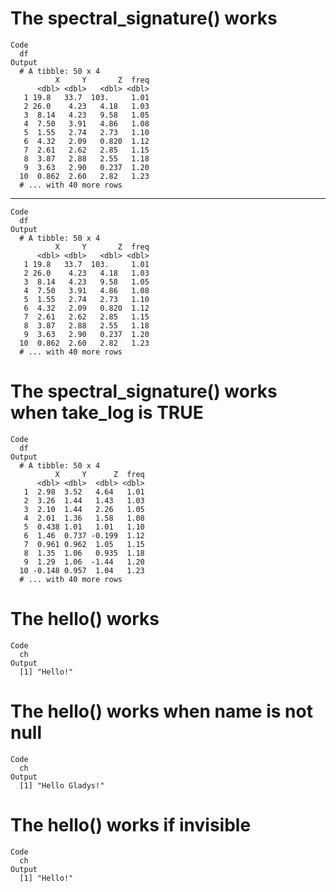 # The spectral_signature() works

    Code
      df
    Output
      # A tibble: 50 x 4
              X     Y       Z  freq
          <dbl> <dbl>   <dbl> <dbl>
       1 19.8   33.7  103.     1.01
       2 26.0    4.23   4.18   1.03
       3  8.14   4.23   9.58   1.05
       4  7.50   3.91   4.86   1.08
       5  1.55   2.74   2.73   1.10
       6  4.32   2.09   0.820  1.12
       7  2.61   2.62   2.85   1.15
       8  3.87   2.88   2.55   1.18
       9  3.63   2.90   0.237  1.20
      10  0.862  2.60   2.82   1.23
      # ... with 40 more rows

---

    Code
      df
    Output
      # A tibble: 50 x 4
              X     Y       Z  freq
          <dbl> <dbl>   <dbl> <dbl>
       1 19.8   33.7  103.     1.01
       2 26.0    4.23   4.18   1.03
       3  8.14   4.23   9.58   1.05
       4  7.50   3.91   4.86   1.08
       5  1.55   2.74   2.73   1.10
       6  4.32   2.09   0.820  1.12
       7  2.61   2.62   2.85   1.15
       8  3.87   2.88   2.55   1.18
       9  3.63   2.90   0.237  1.20
      10  0.862  2.60   2.82   1.23
      # ... with 40 more rows

# The spectral_signature() works when take_log is TRUE

    Code
      df
    Output
      # A tibble: 50 x 4
              X     Y      Z  freq
          <dbl> <dbl>  <dbl> <dbl>
       1  2.98  3.52   4.64   1.01
       2  3.26  1.44   1.43   1.03
       3  2.10  1.44   2.26   1.05
       4  2.01  1.36   1.58   1.08
       5  0.438 1.01   1.01   1.10
       6  1.46  0.737 -0.199  1.12
       7  0.961 0.962  1.05   1.15
       8  1.35  1.06   0.935  1.18
       9  1.29  1.06  -1.44   1.20
      10 -0.148 0.957  1.04   1.23
      # ... with 40 more rows

# The hello() works

    Code
      ch
    Output
      [1] "Hello!"

# The hello() works when name is not null

    Code
      ch
    Output
      [1] "Hello Gladys!"

# The hello() works if invisible

    Code
      ch
    Output
      [1] "Hello!"

